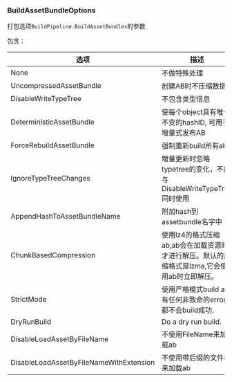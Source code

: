 ### BuildAssetBundleOptions

打包选项`BuildPipeline.BuildAssetBundles`的参数

包含：



| 选项                                    | 描述                                                         |
| --------------------------------------- | ------------------------------------------------------------ |
| None                                    | 不做特殊处理                                                 |
| UncompressedAssetBundle                 | 创建AB时不压缩数据                                           |
| DisableWriteTypeTree                    | 不包含类型信息                                               |
| DeterministicAssetBundle                | 使每个object具有唯一不变的hashID, 可用于增量式发布AB         |
| ForceRebuildAssetBundle                 | 强制重新build所有ab                                          |
| IgnoreTypeTreeChanges                   | 增量更新时忽略typetree的变化，不能与DisableWriteTypeTree同时使用 |
| AppendHashToAssetBundleName             | 附加hash到assetbundle名字中                                  |
| ChunkBasedCompression                   | 使用lz4的格式压缩ab,ab会在加载资源时才进行解压。默认的压缩格式是lzma,它会使用ab时立即解压。 |
| StrictMode                              | 使用严格模式build ab, 有任何非致命的error都不会build成功.    |
| DryRunBuild                             | Do a dry run build.                                          |
| DisableLoadAssetByFileName              | 不使用FileName来加载ab                                       |
| DisableLoadAssetByFileNameWithExtension | 不使用带后缀的文件名来加载ab                                 |